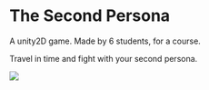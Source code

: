 # The Second Persona

A unity2D game. Made by 6 students, for a course.

Travel in time and fight with your second persona.

<a href="https://github.com/NullRefMaster/Suicide/graphs/contributors">
  <img src="https://contrib.rocks/image?repo=NullRefMaster/Suicide" />
</a>